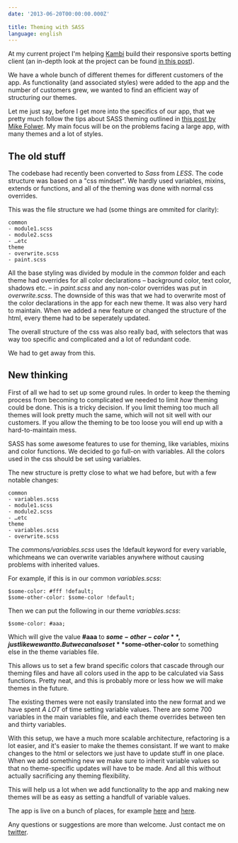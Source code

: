```yaml
---
date: '2013-06-20T00:00:00.000Z'
 
title: Theming with SASS
language: english
---
```


At my current project I'm helping [Kambi](http://kambi.com) build their responsive sports betting client (an in-depth look at the project can be found [in this post](http://blog.14islands.com/post/52546836134/betting-on-responsive)).

We have a whole bunch of different themes for different customers of the app. As functionality (and associated styles) were added to the app and the number of customers grew, we wanted to find an efficient way of structuring our themes.

Let me just say, before I get more into the specifics of our app, that we pretty much follow the tips about SASS theming outlined in [this post by Mike Folwer](http://mikefowler.me/thoughts/efficient-theming-with-sass/). My main focus will be on the problems facing a large app, with many themes and a lot of styles.

## The old stuff

The codebase had recently been converted to _Sass_ from _LESS_. The code structure was based on a "css mindset". We hardly used variables, mixins, extends or functions, and all of the theming was done with normal css overrides.

This was the file structure we had (some things are ommited for clarity):

    common
    - module1.scss
    - module2.scss
    - …etc
    theme
    - overwrite.scss
    - paint.scss

All the base styling was divided by module in the _common_ folder and each theme had overrides for all color declarations – background color, text color, shadows etc. – in _paint.scss_ and any non-color overrides was put in _overwrite.scss_. The downside of this was that we had to overwrite most of the color declarations in the app for each new theme. It was also very hard to maintain. When we added a new feature or changed the structure of the html, every theme had to be seperately updated.

The overall structure of the css was also really bad, with selectors that was way too specific and complicated and a lot of redundant code.

We had to get away from this.

## New thinking

First of all we had to set up some ground rules. In order to keep the theming process from becoming to complicated we needed to limit _how_ theming could be done. This is a tricky decision. If you limit theming too much all themes will look pretty much the same, which will not sit well with our customers. If you allow the theming to be too loose you will end up with a hard-to-maintain mess.

SASS has some awesome features to use for theming, like variables, mixins and color functions. We decided to go full-on with variables. All the colors used in the css should be set using variables.

The new structure is pretty close to what we had before, but with a few notable changes:

    common
    - variables.scss
    - module1.scss
    - module2.scss
    - …etc
    theme
    - variables.scss
    - overwrite.scss

The _commons/variables.scss_ uses the !default keyword for every variable, whichmeans we can overwrite variables anywhere without causing problems with inherited values.

For example, if this is in our common _variables.scss_:

    $some-color: #fff !default;
    $some-other-color: $some-color !default;

Then we can put the following in our theme _variables.scss_:

    $some-color: #aaa;

Which will give the value **#aaa** to **$some-other-color**, just like we want to. But we can also set **$some-other-color** to something else in the theme variables file.

This allows us to set a few brand specific colors that cascade through our theming files and have all colors used in the app to be calculated via Sass functions. Pretty neat, and this is probably more or less how we will make themes in the future.

The existing themes were not easily translated into the new format and we have spent _A LOT_ of time setting variable values. There are some 700 variables in the main variables file, and each theme overrides between ten and thirty variables.

With this setup, we have a much more scalable architecture, refactoring is a lot easier, and it's easier to make the themes consistant. If we want to make changes to the html or selectors we just have to update stuff in one place. When we add something new we make sure to inherit variable values so that no theme-specific updates will have to be made. And all this without actually sacrificing any theming flexibility.

This will help us a lot when we add functionality to the app and making new themes will be as easy as setting a handfull of variable values.

The app is live on a bunch of places, for example [here](https://mobile.888sport.com/en/offering.htm) and [here](https://touch.unibet.com/client-start/sportsbook).

Any questions or suggestions are more than welcome. Just contact me on [twitter](http://www.twitter.com/eldh).
